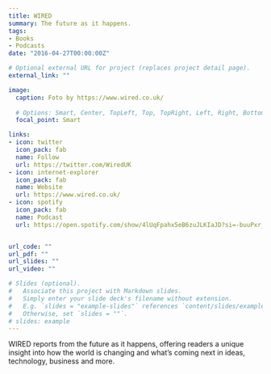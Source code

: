 ```yaml
---
title: WIRED
summary: The future as it happens.
tags:
- Books
- Podcasts
date: "2016-04-27T00:00:00Z"

# Optional external URL for project (replaces project detail page).
external_link: ""

image:
  caption: Foto by https://www.wired.co.uk/
  
  # Options: Smart, Center, TopLeft, Top, TopRight, Left, Right, BottomLeft, Bottom, BottomRight
  focal_point: Smart

links:
- icon: twitter
  icon_pack: fab
  name: Follow
  url: https://twitter.com/WiredUK
- icon: internet-explorer
  icon_pack: fab
  name: Website
  url: https://www.wired.co.uk/
- icon: spotify
  icon_pack: fab
  name: Podcast
  url: https://open.spotify.com/show/4lUqFpahx5eB6zuJLKIaJD?si=-buuPxr_REOUa98EW2Dtqg


url_code: ""
url_pdf: ""
url_slides: ""
url_video: ""

# Slides (optional).
#   Associate this project with Markdown slides.
#   Simply enter your slide deck's filename without extension.
#   E.g. `slides = "example-slides"` references `content/slides/example-slides.md`.
#   Otherwise, set `slides = ""`.
# slides: example
---
```


WIRED reports from the future as it happens, offering readers a unique insight into how the world is changing and what’s coming next in ideas, technology, business and more.
